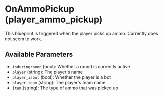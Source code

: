 # OnAmmoPickup (player_ammo_pickup)

This blueprint is triggered when the player picks up ammo. Currently does not seem to work.

## Available Parameters

- `isduringround` (bool): Whether a round is currently active
- `player` (string): The player's name
- `player_isbot` (bool): Whether the player is a bot
- `player_team` (string): The player's team name
- `item` (string): The type of ammo that was picked up
